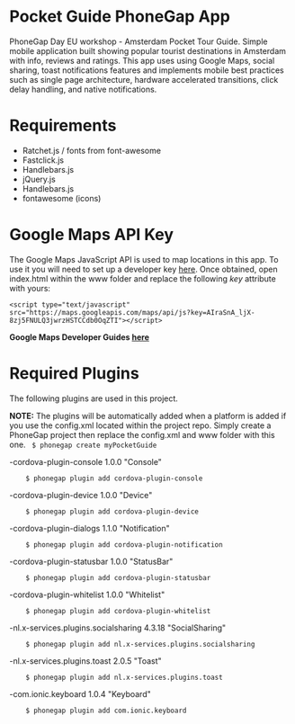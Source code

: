 # Pocket Guide PhoneGap App
PhoneGap Day EU workshop - Amsterdam Pocket Tour Guide. Simple mobile application built showing popular tourist destinations
 in Amsterdam with info, reviews and ratings. This app uses using Google Maps, social sharing, toast notifications features
 and implements mobile best practices such as single page architecture, hardware accelerated transitions, click delay handling, 
 and native notifications.

Requirements
============
- Ratchet.js / fonts from font-awesome 
- Fastclick.js
- Handlebars.js
- jQuery.js
- Handlebars.js
- fontawesome (icons)

Google Maps API Key
===================
The Google Maps JavaScript API is used to map locations in this app. To use it you will need to set up a developer key
 [here](https://developers.google.com/). Once obtained, open index.html within the www folder and replace the following 
  *key* attribute with yours:
   
    <script type="text/javascript" src="https://maps.googleapis.com/maps/api/js?key=AIraSnA_ljX-8zj5FNULQ3jwrzHSTCCdb0OqZTI"></script>

**Google Maps Developer Guides [here](https://developers.google.com/maps/documentation/javascript/)** 

Required Plugins
================
The following plugins are used in this project. 

**NOTE:** The plugins will be automatically added when a platform is added if you use the config.xml located within the 
project repo. Simply create a PhoneGap project then replace the config.xml and www folder with this one. ` $ phonegap create myPocketGuide`

-cordova-plugin-console 1.0.0 "Console"
        
        $ phonegap plugin add cordova-plugin-console
        
-cordova-plugin-device 1.0.0 "Device"
        
        $ phonegap plugin add cordova-plugin-device
        
-cordova-plugin-dialogs 1.1.0 "Notification"
        
        $ phonegap plugin add cordova-plugin-notification
        
-cordova-plugin-statusbar 1.0.0 "StatusBar"
        
        $ phonegap plugin add cordova-plugin-statusbar

-cordova-plugin-whitelist 1.0.0 "Whitelist"
        
        $ phonegap plugin add cordova-plugin-whitelist

-nl.x-services.plugins.socialsharing 4.3.18 "SocialSharing"
        
        $ phonegap plugin add nl.x-services.plugins.socialsharing

-nl.x-services.plugins.toast 2.0.5 "Toast"
        
        $ phonegap plugin add nl.x-services.plugins.toast

-com.ionic.keyboard 1.0.4 "Keyboard"
    
        $ phonegap plugin add com.ionic.keyboard


       

        
        
        
        
        
        
        


